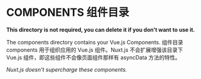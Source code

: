 # COMPONENTS 组件目录

**This directory is not required, you can delete it if you don't want to use it.**

The components directory contains your Vue.js Components.
组件目录 components 用于组织应用的 Vue.js 组件。Nuxt.js 不会扩展增强该目录下 Vue.js 组件，即这些组件不会像页面组件那样有 asyncData 方法的特性。

_Nuxt.js doesn't supercharge these components._
